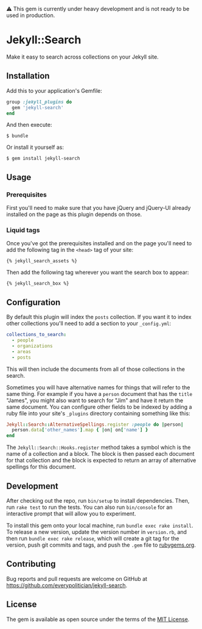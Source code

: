 :warning: This gem is currently under heavy development and is not ready to be used in production.

# Jekyll::Search

Make it easy to search across collections on your Jekyll site.

## Installation

Add this to your application's Gemfile:

```ruby
group :jekyll_plugins do
  gem 'jekyll-search'
end
```

And then execute:

    $ bundle

Or install it yourself as:

    $ gem install jekyll-search

## Usage

### Prerequisites

First you'll need to make sure that you have jQuery and jQuery-UI already installed on the page as this plugin depends on those. 

### Liquid tags

Once you've got the prerequisites installed and on the page you'll need to add the following tag in the `<head>` tag of your site:

```liquid
{% jekyll_search_assets %}
```

Then add the following tag wherever you want the search box to appear:

```liquid
{% jekyll_search_box %}
```

## Configuration

By default this plugin will index the `posts` collection. If you want it to index other collections you'll need to add a section to your `_config.yml`:

```yaml
collections_to_search:
  - people
  - organizations
  - areas
  - posts
```

This will then include the documents from all of those collections in the search.

Sometimes you will have alternative names for things that will refer to the same thing. For example if you have a `person` document that has the `title` "James", you might also want to search for "Jim" and have it return the same document. You can configure other fields to be indexed by adding a ruby file into your site's `_plugins` directory containing something like this:

```ruby
Jekyll::Search::AlternativeSpellings.register :people do |person|
  person.data['other_names'].map { |on| on['name'] }
end
```

The `Jekyll::Search::Hooks.register` method takes a symbol which is the name of a collection and a block. The block is then passed each document for that collection and the block is expected to return an array of alternative spellings for this document.

## Development

After checking out the repo, run `bin/setup` to install dependencies. Then, run `rake test` to run the tests. You can also run `bin/console` for an interactive prompt that will allow you to experiment.

To install this gem onto your local machine, run `bundle exec rake install`. To release a new version, update the version number in `version.rb`, and then run `bundle exec rake release`, which will create a git tag for the version, push git commits and tags, and push the `.gem` file to [rubygems.org](https://rubygems.org).

## Contributing

Bug reports and pull requests are welcome on GitHub at https://github.com/everypolitician/jekyll-search.

## License

The gem is available as open source under the terms of the [MIT License](http://opensource.org/licenses/MIT).
